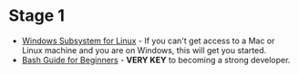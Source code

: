 # Stage 1
- [Windows Subsystem for Linux](https://docs.microsoft.com/en-us/windows/wsl/install) - If you can't get access to a Mac or Linux machine and you are on Windows, this will get you started.
- [Bash Guide for Beginners](https://tldp.org/LDP/Bash-Beginners-Guide/html/index.html) - **VERY KEY** to becoming a strong developer.

